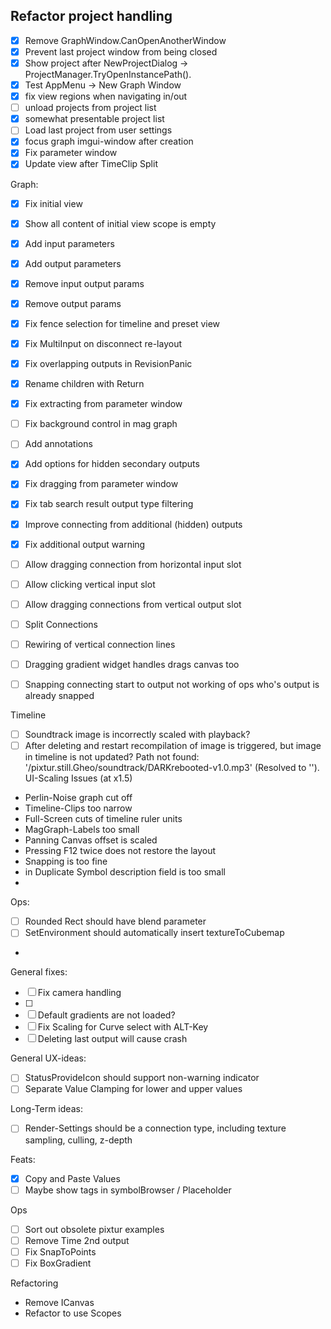 ﻿## Refactor project handling 

- [x] Remove GraphWindow.CanOpenAnotherWindow
- [x] Prevent last project window from being closed
- [x] Show project after NewProjectDialog -> ProjectManager.TryOpenInstancePath().
- [x] Test AppMenu -> New Graph Window
- [x] fix view regions when navigating in/out
- [ ] unload projects from project list
- [x] somewhat presentable project list
- [ ] Load last project from user settings
- [x] focus graph imgui-window after creation
- [x] Fix parameter window
- [x] Update view after TimeClip Split

Graph:
- [x] Fix initial view 
- [x] Show all content of initial view scope is empty
- [x] Add input parameters
- [x] Add output parameters
- [x] Remove input output params
- [x] Remove output params
- [x] Fix fence selection for timeline and preset view
- [x] Fix MultiInput on disconnect re-layout
- [x] Fix overlapping outputs in RevisionPanic
- [x] Rename children with Return
- [x] Fix extracting from parameter window
- [ ] Fix background control in mag graph
- [ ] Add annotations
- [x] Add options for hidden secondary outputs
- [x] Fix dragging from parameter window

- [x] Fix tab search result output type filtering
- [x] Improve connecting from additional (hidden) outputs
- [x] Fix additional output warning
- [ ] Allow dragging connection from horizontal input slot
- [ ] Allow clicking vertical input slot
- [ ] Allow dragging connections from vertical output slot
- [ ] Split Connections
- [ ] Rewiring of vertical connection lines
- [ ] Dragging gradient widget handles drags canvas too
- [ ] Snapping connecting start to output not working of ops who's output is already snapped


Timeline
- [ ] Soundtrack image is incorrectly scaled with playback?
- [ ] After deleting and restart recompilation of image is triggered, but image in timeline is not updated?
  Path not found: '/pixtur.still.Gheo/soundtrack/DARKrebooted-v1.0.mp3' (Resolved to '').
UI-Scaling Issues (at x1.5)
- Perlin-Noise graph cut off
- Timeline-Clips too narrow
- Full-Screen cuts of timeline ruler units
- MagGraph-Labels too small
- Panning Canvas offset is scaled
- Pressing F12 twice does not restore the layout
- Snapping is too fine
- in Duplicate Symbol description field is too small
- 
Ops:
- [ ] Rounded Rect should have blend parameter
- [ ] SetEnvironment should automatically insert textureToCubemap
- 

General fixes:
- [ ] Fix camera handling
- [ ] 
- [ ] Default gradients are not loaded?
- [ ] Fix Scaling for Curve select with ALT-Key
- [ ] Deleting last output will cause crash

General UX-ideas:
- [ ] StatusProvideIcon should support non-warning indicator
- [ ] Separate Value Clamping for lower and upper values 

Long-Term ideas:
- [ ] Render-Settings should be a connection type, including texture sampling, culling, z-depth 


Feats:
- [x] Copy and Paste Values
- [ ] Maybe show tags in symbolBrowser / Placeholder

Ops
- [ ] Sort out obsolete pixtur examples
- [ ] Remove Time 2nd output
- [ ] Fix SnapToPoints
- [ ] Fix BoxGradient

Refactoring
- Remove ICanvas
- Refactor to use Scopes